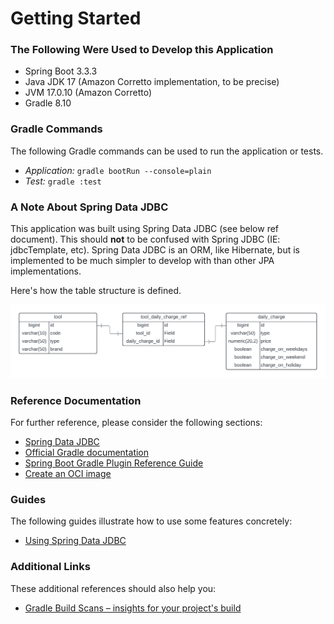 # Getting Started
### The Following Were Used to Develop this Application
* Spring Boot 3.3.3
* Java JDK 17 (Amazon Corretto implementation, to be precise)
* JVM 17.0.10 (Amazon Corretto)
* Gradle 8.10

### Gradle Commands
The following Gradle commands can be used to run the application or tests.
* _Application:_ `gradle bootRun --console=plain`
* _Test:_ `gradle :test`

### A Note About Spring Data JDBC
This application was built using Spring Data JDBC (see below ref document). This should **not** to be confused with 
Spring JDBC (IE: jdbcTemplate, etc). Spring Data JDBC is an ORM, like Hibernate, but is implemented to be much simpler to
develop with than other JPA implementations.

Here's how the table structure is defined.

![Database table structure](https://github.com/joshspillers/js0924/blob/master/doc/tool_rental_database_design.png?raw=true)

### Reference Documentation
For further reference, please consider the following sections:

* [Spring Data JDBC](https://docs.spring.io/spring-boot/docs/3.3.3/reference/htmlsingle/index.html#data.sql.jdbc)
* [Official Gradle documentation](https://docs.gradle.org)
* [Spring Boot Gradle Plugin Reference Guide](https://docs.spring.io/spring-boot/3.3.3/gradle-plugin)
* [Create an OCI image](https://docs.spring.io/spring-boot/3.3.3/gradle-plugin/packaging-oci-image.html)

### Guides
The following guides illustrate how to use some features concretely:

* [Using Spring Data JDBC](https://github.com/spring-projects/spring-data-examples/tree/master/jdbc/basics)

### Additional Links
These additional references should also help you:

* [Gradle Build Scans – insights for your project's build](https://scans.gradle.com#gradle)

